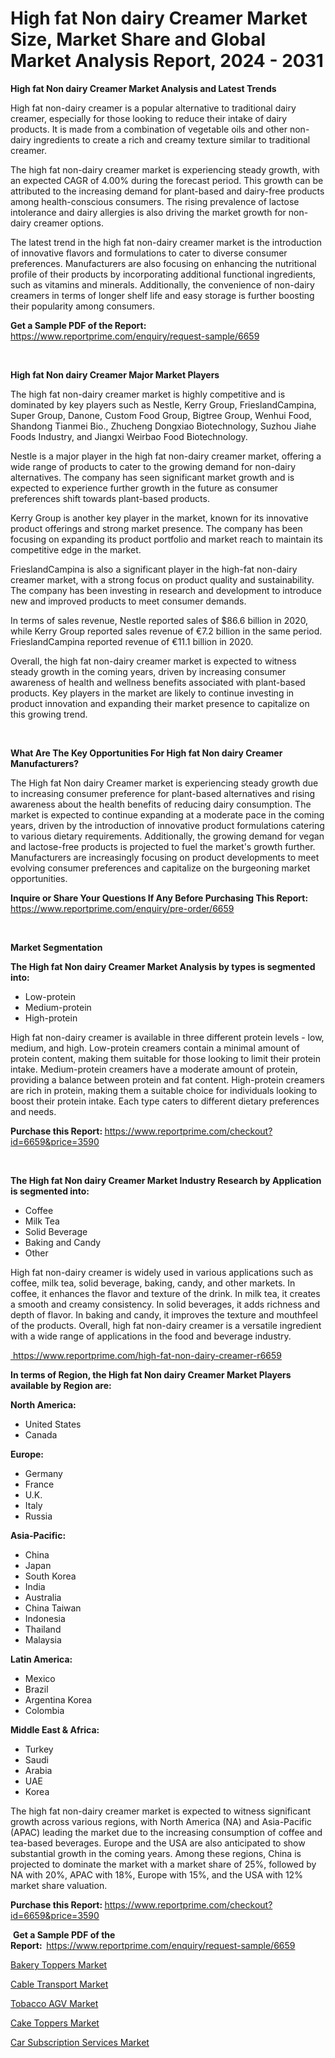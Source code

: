 <p><h1>High fat Non dairy Creamer Market Size, Market Share and Global Market Analysis Report, 2024 - 2031</h1></p><p><strong>High fat Non dairy Creamer Market Analysis and Latest Trends</strong></p>
<p><p>High fat non-dairy creamer is a popular alternative to traditional dairy creamer, especially for those looking to reduce their intake of dairy products. It is made from a combination of vegetable oils and other non-dairy ingredients to create a rich and creamy texture similar to traditional creamer.</p><p>The high fat non-dairy creamer market is experiencing steady growth, with an expected CAGR of 4.00% during the forecast period. This growth can be attributed to the increasing demand for plant-based and dairy-free products among health-conscious consumers. The rising prevalence of lactose intolerance and dairy allergies is also driving the market growth for non-dairy creamer options.</p><p>The latest trend in the high fat non-dairy creamer market is the introduction of innovative flavors and formulations to cater to diverse consumer preferences. Manufacturers are also focusing on enhancing the nutritional profile of their products by incorporating additional functional ingredients, such as vitamins and minerals. Additionally, the convenience of non-dairy creamers in terms of longer shelf life and easy storage is further boosting their popularity among consumers.</p></p>
<p><strong>Get a Sample PDF of the Report:&nbsp;</strong> <a href="https://www.reportprime.com/enquiry/request-sample/6659">https://www.reportprime.com/enquiry/request-sample/6659</a></p>
<p>&nbsp;</p>
<p><strong>High fat Non dairy Creamer Major Market Players</strong></p>
<p><p>The high fat non-dairy creamer market is highly competitive and is dominated by key players such as Nestle, Kerry Group, FrieslandCampina, Super Group, Danone, Custom Food Group, Bigtree Group, Wenhui Food, Shandong Tianmei Bio., Zhucheng Dongxiao Biotechnology, Suzhou Jiahe Foods Industry, and Jiangxi Weirbao Food Biotechnology.</p><p>Nestle is a major player in the high fat non-dairy creamer market, offering a wide range of products to cater to the growing demand for non-dairy alternatives. The company has seen significant market growth and is expected to experience further growth in the future as consumer preferences shift towards plant-based products.</p><p>Kerry Group is another key player in the market, known for its innovative product offerings and strong market presence. The company has been focusing on expanding its product portfolio and market reach to maintain its competitive edge in the market.</p><p>FrieslandCampina is also a significant player in the high-fat non-dairy creamer market, with a strong focus on product quality and sustainability. The company has been investing in research and development to introduce new and improved products to meet consumer demands.</p><p>In terms of sales revenue, Nestle reported sales of $86.6 billion in 2020, while Kerry Group reported sales revenue of €7.2 billion in the same period. FrieslandCampina reported revenue of €11.1 billion in 2020.</p><p>Overall, the high fat non-dairy creamer market is expected to witness steady growth in the coming years, driven by increasing consumer awareness of health and wellness benefits associated with plant-based products. Key players in the market are likely to continue investing in product innovation and expanding their market presence to capitalize on this growing trend.</p></p>
<p>&nbsp;</p>
<p><strong>What Are The Key Opportunities For High fat Non dairy Creamer Manufacturers?</strong></p>
<p><p>The High fat Non dairy Creamer market is experiencing steady growth due to increasing consumer preference for plant-based alternatives and rising awareness about the health benefits of reducing dairy consumption. The market is expected to continue expanding at a moderate pace in the coming years, driven by the introduction of innovative product formulations catering to various dietary requirements. Additionally, the growing demand for vegan and lactose-free products is projected to fuel the market's growth further. Manufacturers are increasingly focusing on product developments to meet evolving consumer preferences and capitalize on the burgeoning market opportunities.</p></p>
<p><strong>Inquire or Share Your Questions If Any Before Purchasing This Report:</strong> <a href="https://www.reportprime.com/enquiry/pre-order/6659">https://www.reportprime.com/enquiry/pre-order/6659</a></p>
<p>&nbsp;</p>
<p><strong>Market Segmentation</strong></p>
<p><strong>The High fat Non dairy Creamer Market Analysis by types is segmented into:</strong></p>
<p><ul><li>Low-protein</li><li>Medium-protein</li><li>High-protein</li></ul></p>
<p><p>High fat non-dairy creamer is available in three different protein levels - low, medium, and high. Low-protein creamers contain a minimal amount of protein content, making them suitable for those looking to limit their protein intake. Medium-protein creamers have a moderate amount of protein, providing a balance between protein and fat content. High-protein creamers are rich in protein, making them a suitable choice for individuals looking to boost their protein intake. Each type caters to different dietary preferences and needs.</p></p>
<p><strong>Purchase this Report:&nbsp;</strong><a href="https://www.reportprime.com/checkout?id=6659&price=3590">https://www.reportprime.com/checkout?id=6659&price=3590</a></p>
<p>&nbsp;</p>
<p><strong>The High fat Non dairy Creamer Market Industry Research by Application is segmented into:</strong></p>
<p><ul><li>Coffee</li><li>Milk Tea</li><li>Solid Beverage</li><li>Baking and Candy</li><li>Other</li></ul></p>
<p><p>High fat non-dairy creamer is widely used in various applications such as coffee, milk tea, solid beverage, baking, candy, and other markets. In coffee, it enhances the flavor and texture of the drink. In milk tea, it creates a smooth and creamy consistency. In solid beverages, it adds richness and depth of flavor. In baking and candy, it improves the texture and mouthfeel of the products. Overall, high fat non-dairy creamer is a versatile ingredient with a wide range of applications in the food and beverage industry.</p></p>
<p><a href="https://www.reportprime.com/high-fat-non-dairy-creamer-r6659">&nbsp;https://www.reportprime.com/high-fat-non-dairy-creamer-r6659</a></p>
<p><strong>In terms of Region, the High fat Non dairy Creamer Market Players available by Region are:</strong></p>
<p>
    <p> <strong> North America: </strong>
        <ul>
            <li>United States</li>
            <li>Canada</li>
        </ul>
        </p> 
    <p> <strong> Europe: </strong>
        <ul>
            <li>Germany</li>
            <li>France</li>
            <li>U.K.</li>
            <li>Italy</li>
            <li>Russia</li>
        </ul>
        </p> 
    <p> <strong> Asia-Pacific: </strong>
        <ul>
            <li>China</li>
            <li>Japan</li>
            <li>South Korea</li>
            <li>India</li>
            <li>Australia</li>
            <li>China Taiwan</li>
            <li>Indonesia</li>
            <li>Thailand</li>
            <li>Malaysia</li>
        </ul>
        </p> 
    <p> <strong> Latin America: </strong>
        <ul>
            <li>Mexico</li>
            <li>Brazil</li>
            <li>Argentina Korea</li>
            <li>Colombia</li>
        </ul>
        </p> 
    <p> <strong> Middle East & Africa: </strong>
        <ul>
            <li>Turkey</li>
            <li>Saudi</li>
            <li>Arabia</li>
            <li>UAE</li>
            <li>Korea</li>
        </ul>
    </p>
    </p>
<p><p>The high fat non-dairy creamer market is expected to witness significant growth across various regions, with North America (NA) and Asia-Pacific (APAC) leading the market due to the increasing consumption of coffee and tea-based beverages. Europe and the USA are also anticipated to show substantial growth in the coming years. Among these regions, China is projected to dominate the market with a market share of 25%, followed by NA with 20%, APAC with 18%, Europe with 15%, and the USA with 12% market share valuation.</p></p>
<p><strong>Purchase this Report: </strong><a href="https://www.reportprime.com/checkout?id=6659&price=3590">https://www.reportprime.com/checkout?id=6659&price=3590</a></p>
<p>&nbsp;<strong>Get a Sample PDF of the Report:&nbsp;&nbsp;</strong><a href="https://www.reportprime.com/enquiry/request-sample/6659">https://www.reportprime.com/enquiry/request-sample/6659</a></p>
<p><strong></strong></p>
<p><p><a href="https://github.com/airdrophunter675/Market-Research-Report-List-1/blob/main/bakery-toppers-market.md">Bakery Toppers Market</a></p><p><a href="https://issuu.com/reportprime-2/docs/cable-transport-market-size-2030.pptx">Cable Transport Market</a></p><p><a href="https://medium.com/@siregarjefri23_12225/global-tobacco-agv-market-status-2024-2031-and-forecast-by-region-product-end-use-970c0ba447ca">Tobacco AGV Market</a></p><p><a href="https://github.com/ayamsauke86/Market-Research-Report-List-1/blob/main/cake-toppers-market.md">Cake Toppers Market</a></p><p><a href="https://issuu.com/reportprime-2/docs/car-subscription-services-market-size-2030.pptx">Car Subscription Services Market</a></p></p>